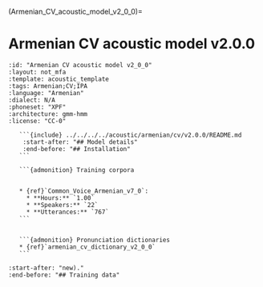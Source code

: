 
(Armenian_CV_acoustic_model_v2_0_0)=
# Armenian CV acoustic model v2.0.0

``````{acoustic} Armenian CV acoustic model v2.0.0
:id: "Armenian CV acoustic model v2_0_0"
:layout: not_mfa
:template: acoustic_template
:tags: Armenian;CV;IPA
:language: "Armenian"
:dialect: N/A
:phoneset: "XPF"
:architecture: gmm-hmm
:license: "CC-0"

   ```{include} ../../../../acoustic/armenian/cv/v2.0.0/README.md
    :start-after: "## Model details"
    :end-before: "## Installation"
   ```

   ```{admonition} Training corpora


   * {ref}`Common_Voice_Armenian_v7_0`:
     * **Hours:** `1.00`
     * **Speakers:** `22`
     * **Utterances:** `767`
   ```


   ```{admonition} Pronunciation dictionaries
   * {ref}`armenian_cv_dictionary_v2_0_0`
   ```
``````

```{include} ../../../../acoustic/armenian/cv/v2.0.0/README.md
:start-after: "new)."
:end-before: "## Training data"
```
